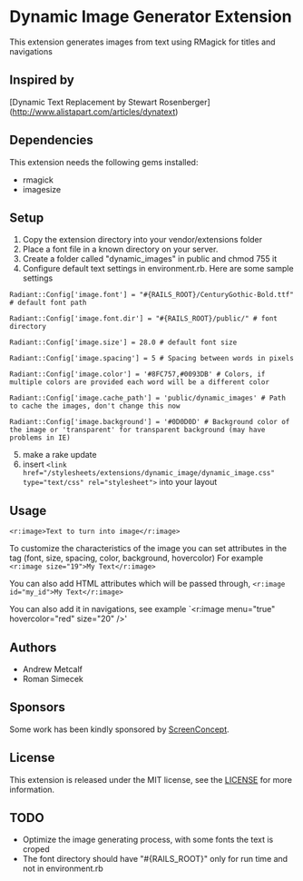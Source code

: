 Dynamic Image Generator Extension
===========

This extension generates images from text using RMagick for titles and navigations

Inspired by
------------
[Dynamic Text Replacement by Stewart Rosenberger] (http://www.alistapart.com/articles/dynatext)

Dependencies
------------

This extension needs the following gems installed:

* rmagick
* imagesize

Setup
------------

1. Copy the extension directory into your vendor/extensions folder
2. Place a font file in a known directory on your server.
3. Create a folder called "dynamic_images" in public and chmod 755 it
4. Configure default text settings in environment.rb.  Here are some sample settings

`Radiant::Config['image.font'] = "#{RAILS_ROOT}/CenturyGothic-Bold.ttf" # default font path`

`Radiant::Config['image.font.dir'] = "#{RAILS_ROOT}/public/" # font directory`

`Radiant::Config['image.size'] = 28.0 # default font size`

`Radiant::Config['image.spacing'] = 5 # Spacing between words in pixels`

`Radiant::Config['image.color'] = '#8FC757,#0093DB' # Colors, if multiple colors are provided each word will be a different color`

`Radiant::Config['image.cache_path'] = 'public/dynamic_images' # Path to cache the images, don't change this now`

`Radiant::Config['image.background'] = '#0D0D0D' # Background color of the image or 'transparent' for transparent background (may have problems in IE)`

5. make a rake update
6. insert `<link href="/stylesheets/extensions/dynamic_image/dynamic_image.css" type="text/css" rel="stylesheet">` into your layout


Usage
------------

`<r:image>Text to turn into image</r:image>`

To customize the characteristics of the image you can set attributes in the tag (font, size, spacing, color, background, hovercolor)
For example 
`<r:image size="19">My Text</r:image>`

You can also add HTML attributes which will be passed through,
`<r:image id="my_id">My Text</r:image>`

You can also add it in navigations, see example
`<r:image menu="true" hovercolor="red" size="20" />'

Authors
-------

* Andrew Metcalf
* Roman Simecek

Sponsors
--------

Some work has been kindly sponsored by [ScreenConcept](http://www.screenconcept.ch).

License
-------

This extension is released under the MIT license, see the [LICENSE](master/LICENSE) for more
information.

TODO
-------
* Optimize the image generating process, with some fonts the text is croped
* The font directory should have "#{RAILS_ROOT}" only for run time and not in environment.rb
